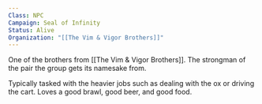 ```yaml
---
Class: NPC
Campaign: Seal of Infinity
Status: Alive
Organization: "[[The Vim & Vigor Brothers]]"
---
```

One of the brothers from [[The Vim & Vigor Brothers]]. The strongman of the pair the group gets its namesake from.

Typically tasked with the heavier jobs such as dealing with the ox or driving the cart. Loves a good brawl, good beer, and good food.